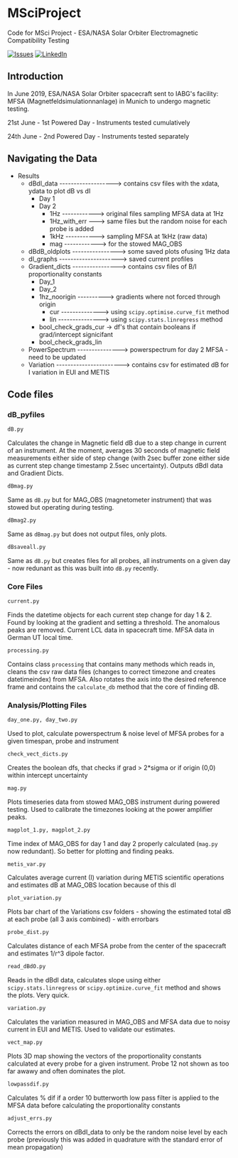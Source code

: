# MSciProject

Code for MSci Project - ESA/NASA Solar Orbiter Electromagnetic Compatibility Testing

<!-- [![Contributors][contributors-shield]][contributors-url] -->
[![Issues][issues-shield]][issues-url]
[![LinkedIn][linkedin-shield]][linkedin-url]
<!-- [![Forks][forks-shield]][0] -->
<!-- [![Stargazers][stars-shield]][0] -->

## Introduction

In June 2019, ESA/NASA Solar Orbiter spacecraft sent to IABG's facility: MFSA (Magnetfeldsimulationnanlage) in Munich to undergo magnetic testing.

21st June - 1st Powered Day - Instruments tested cumulatively

24th June - 2nd Powered Day - Instruments tested separately

## Navigating the Data

- Results
   - dBdI_data -------------------> contains csv files with the xdata, ydata to plot dB vs dI
      - Day 1
      - Day 2
        - 1Hz ------------> original files sampling MFSA data at 1Hz
        - 1Hz_with_err ---> same files but the random noise for each probe is added
        - 1kHz -----------> sampling MFSA at 1kHz (raw data)
        - mag ------------> for the stowed MAG_OBS
    - dBdB_oldplots ----------------> some saved plots ofusing 1Hz data
    - dI_graphs ---------------------> saved current profiles
    - Gradient_dicts ----------------> contains csv files of B/I proportionality constants
        - Day_1
        - Day_2
        - 1hz_noorigin ----------> gradients where not forced through origin
          - cur --------------> using `scipy.optimise.curve_fit` method
          - lin ---------------> using `scipy.stats.linregress` method
        - bool_check_grads_cur -> df's that contain booleans if grad/intercept signicifant
        - bool_check_grads_lin
    - PowerSpectrum ---------------> powerspectrum for day 2 MFSA - need to be updated
    - Variation -----------------------> contains csv for estimated dB for I variation in EUI and METIS
  
## Code files


### dB_pyfiles
  
```python
dB.py
```
Calculates the change in Magnetic field dB due to a step change in current of an instrument. At the moment, averages 30 seconds of magnetic field measurements either side of step change (with 2sec buffer zone either side as current step change timestamp 2.5sec uncertainty). Outputs dBdI data and Gradient Dicts.

```python
dBmag.py
```

Same as `dB.py` but for MAG_OBS (magnetometer instrument) that was stowed but operating during testing.

```python
dBmag2.py
```

Same as `dBmag.py` but does not output files, only plots.

```python
dBsaveall.py
```

Same as `dB.py` but creates files for all probes, all instruments on a given day - now redunant as this was built into `dB.py` recently.

### Core Files
```python
current.py
```

Finds the datetime objects for each current step change for day 1 & 2. Found by looking at the gradient and setting a threshold. The anomalous peaks are removed. Current LCL data in spacecraft time. MFSA data in German UT local time.

```python
processing.py
```

Contains class `processing` that contains many methods which reads in, cleans the csv raw data files (changes to correct timezone and creates datetimeindex) from MFSA. Also rotates the axis into the desired reference frame and contains the `calculate_db` method that the core of finding dB.


### Analysis/Plotting Files

```python
day_one.py, day_two.py
```
Used to plot, calculate powerspectrum & noise level of MFSA probes for a given timespan, probe and instrument

```python
check_vect_dicts.py
```
Creates the boolean dfs, that checks if grad > 2*sigma or if origin (0,0) within intercept uncertainty

```python
mag.py
```
Plots timeseries data from stowed MAG_OBS instrument during powered testing.  Used to calibrate the timezones looking at the power amplifier peaks.

```python
magplot_1.py, magplot_2.py
```

Time index of MAG_OBS for day 1 and day 2 properly calculated (`mag.py` now redundant). So better for plotting and finding peaks.

```python
metis_var.py
```

Calculates average current (I) variation during METIS scientific operations and estimates dB at MAG_OBS location because of this dI

```python
plot_variation.py
```

Plots bar chart of the Variations csv folders - showing the estimated total dB at each probe (all 3 axis combined) - with errorbars

```python
probe_dist.py
```
Calculates distance of each MFSA probe from the center of the spacecraft and estimates 1/r^3 dipole factor.

```python
read_dBdO.py
```

Reads in the dBdI data, calculates slope using either `scipy.stats.linregress` or `scipy.optimize.curve_fit` method and shows the plots. Very quick.

```python
variation.py
```
Calculates the variation measured in MAG_OBS and MFSA data due to noisy current in EUI and METIS.  Used to validate our estimates.

```python
vect_map.py
```
Plots 3D map showing the vectors of the proportionality constants calculated at every probe for a given instrument. Probe 12 not shown as too far awawy and often dominates the plot.


```python
lowpassdif.py
```
Calculates % dif if a order 10 butterworth low pass filter is applied to the MFSA data before calculating the proportionality constants

```python
adjust_errs.py
```

Corrects the errors on dBdI_data to only be the random noise level by each probe (previously this was added in quadrature with the standard error of mean propagation)




<!-- MARKDOWN LINKS & IMAGES -->
<!-- https://www.markdownguide.org/basic-syntax/#reference-style-links -->
[contributors-shield]: https://img.shields.io/github/contributors/othneildrew/Best-README-Template.svg?style=flat-square
[contributors-url]: https://github.com/JonasSinjan/MSciProject/graphs/contributors
[forks-shield]: https://img.shields.io/github/forks/othneildrew/Best-README-Template.svg?style=flat-square
[forks-url]: https://github.com/JonasSinjan/MSciProject/network/members
[stars-shield]: https://img.shields.io/github/stars/othneildrew/Best-README-Template.svg?style=flat-square
[stars-url]: https://github.com/JonasSinjan/MSciProject/stargazers
[issues-shield]: https://img.shields.io/github/issues/othneildrew/Best-README-Template.svg?style=flat-square
[issues-url]: https://github.com/JonasSinjan/MSciProject/issues
[linkedin-shield]: https://img.shields.io/badge/-LinkedIn-black.svg?style=flat-square&logo=linkedin&colorB=555
[linkedin-url]: https://www.linkedin.com/in/jonas-sinjan